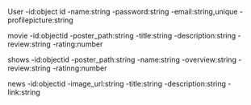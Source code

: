 User
-id:object id
-name:string
-password:string
-email:string,unique
-profilepicture:string

movie
-id:objectid
-poster_path:string
-title:string
-description:string
-review:string
-rating:number

shows
-id:objectid
-poster_path:string
-name:string
-overview:string
-review:string
-ratinng:number

news
-id:objectid
-image_url:string
-title:string
-description:string
-link:string